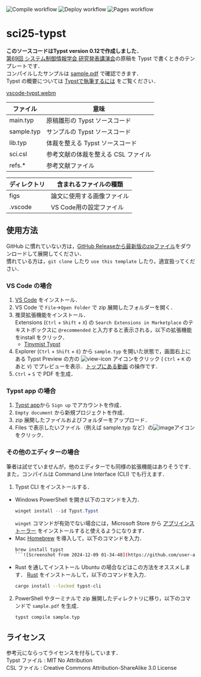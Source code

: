![Compile workflow](https://github.com/kimushun1101/sci25-typst/actions/workflows/compile.yml/badge.svg)
![Deploy workflow](https://github.com/kimushun1101/sci25-typst/actions/workflows/release.yml/badge.svg)
![Pages workflow](https://github.com/kimushun1101/sci25-typst/actions/workflows/gh-pages.yml/badge.svg)

# sci25-typst

**このソースコードはTypst version 0.12で作成しました．**  
[第69回 システム制御情報学会 研究発表講演会](https://sci25.iscie.or.jp/)の原稿を Typst で書くときのテンプレートです．  
コンパイルしたサンプルは [sample.pdf](https://kimushun1101.github.io/sci25-typst/sample.pdf) で確認できます．  
Typst の概要については [Typstで執筆するには](https://typst-jp.github.io/docs/tutorial/writing-in-typst/) をご覧ください．  

[vscode-typst.webm](https://github.com/kimushun1101/typst-jp-conf-template/assets/13430937/f227b85b-0266-417b-a24a-54f28f9a71b8)


| ファイル     | 意味                           |
| ---------- | ------------------------------ |
| main.typ   | 原稿雛形の Typst ソースコード      |
| sample.typ | サンプルの Typst ソースコード      |
| lib.typ    | 体裁を整える Typst ソースコード    |
| sci.csl    | 参考文献の体裁を整える CSL ファイル |
| refs.*     | 参考文献ファイル                  |


| ディレクトリ    | 含まれるファイルの種類          |
| ------------- | --------------------------- |
| figs          | 論文に使用する画像ファイル      |
| .vscode       | VS Code用の設定ファイル       |


## 使用方法
GitHub に慣れていない方は，[GitHub Releaseから最新版のzipファイル](https://github.com/kimushun1101/sci25-typst/releases/latest/download/typst-sci.zip)をダウンロードして展開してください．  
慣れている方は，`git clone` したり `use this template` したり，適宜扱ってください．

### VS Code の場合
1. [VS Code](https://code.visualstudio.com/) をインストール．
2. VS Code で `File`→`Open Folder` で zip 展開したフォルダーを開く．  
3. 推奨拡張機能をインストール．  
  Extensions (`Ctrl` + `Shift` + `X`) の `Search Extensions in Marketplace` のテキストボックスに `@recommended` と入力すると表示される，以下の拡張機能をinstall をクリック．  
    - [Tinymist Typst](https://marketplace.visualstudio.com/items?itemName=myriad-dreamin.tinymist)
4. Explorer (`Ctrl` + `Shift` + `E`) から `sample.typ` を開いた状態で，画面右上にある Typst Preview の方の ![view-icon](https://github.com/kimushun1101/typst-jp-conf-template/assets/13430937/a44c52cb-d23a-4fdb-ac9f-dc2b47deb40a) アイコンをクリック (
 `Ctrl` + `K` のあと `V`) でプレビューを表示．[トップにある動画](#sci25-typst) の操作です．
5. `Ctrl` + `S` で PDF を生成．

### Typst app の場合
1. [Typst app](https://typst.app/)から `Sign up` でアカウントを作成．
2. `Empty document` から新規プロジェクトを作成．
3. zip 展開したファイルおよびフォルダーをアップロード．
4. Files で表示したいファイル（例えば sample.typ など）の![image](https://github.com/user-attachments/assets/bf5dc1c8-78c4-4bb9-9d78-b8ea93271236)アイコンをクリック．

### その他のエディターの場合

筆者は試せていませんが，他のエディターでも同様の拡張機能はありそうです．  
また，コンパイルは Command Line Interface (CLI) でも行えます．  
1. Typst CLI をインストールする．
  - Windows
    PowerShell を開き以下のコマンドを入力．
    ```powershell
    winget install --id Typst.Typst
    ```
    `winget` コマンドが有効でない場合には，Microsoft Store から [アプリインストーラー](https://apps.microsoft.com/detail/9nblggh4nns1) をインストールすると使えるようになります．
  - Mac
    [Homebrew](https://brew.sh/ja/) を導入して，以下のコマンドを入力．
    ```sh
    brew install typst
    ```![Screenshot from 2024-12-09 01-34-48](https://github.com/user-attachments/assets/4a0cd908-b170-4004-91fe-faf3c003c8f1)

  - Rust を通してインストール
    Ubuntu の場合などはこの方法をオススメします．
    [Rust](https://www.rust-lang.org/ja/tools/install) をインストールして，以下のコマンドを入力．
    ```sh
    cargo install --locked typst-cli
    ```
2. PowerShell やターミナルで zip 展開したディレクトリに移り，以下のコマンドで `sample.pdf` を生成．
   ```
   typst compile sample.typ
   ```

## ライセンス
参考元にならってライセンスを付与しています．  
Typst ファイル : MIT No Attribution  
CSL ファイル : Creative Commons Attribution-ShareAlike 3.0 License  
